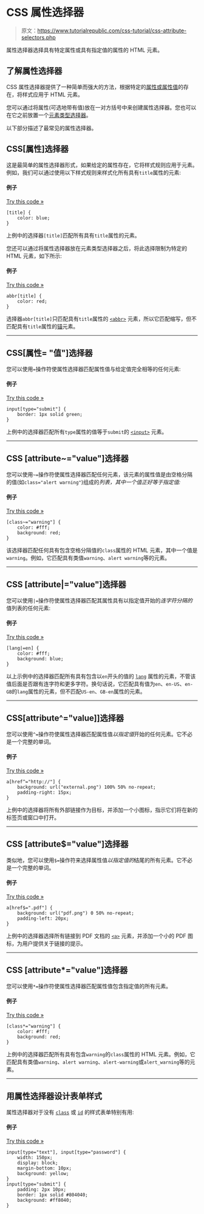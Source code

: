 # CSS 属性选择器

> 原文：<https://www.tutorialrepublic.com/css-tutorial/css-attribute-selectors.php>

属性选择器选择具有特定属性或具有指定值的属性的 HTML 元素。

## 了解属性选择器

CSS 属性选择器提供了一种简单而强大的方法，根据特定的[属性或属性值](../html-tutorial/html-attributes.php)的存在，将样式应用于 HTML 元素。

您可以通过将属性(可选地带有值)放在一对方括号中来创建属性选择器。您也可以在它之前放置一个[元素类型选择器](css-selectors.php)。

以下部分描述了最常见的属性选择器。

## CSS[属性]选择器

这是最简单的属性选择器形式，如果给定的属性存在，它将样式规则应用于元素。例如，我们可以通过使用以下样式规则来样式化所有具有`title`属性的元素:

#### 例子

[Try this code »](../codelab.php?topic=css&file=attribute-selector "Try this code using online Editor")

```
[title] {
    color: blue;
}
```

上例中的选择器`[title]`匹配所有具有`title`属性的元素。

您还可以通过将属性选择器放在元素类型选择器之后，将此选择限制为特定的 HTML 元素，如下所示:

#### 例子

[Try this code »](../codelab.php?topic=css&file=attribute-selector-01 "Try this code using online Editor")

```
abbr[title] {
    color: red;
}
```

选择器`abbr[title]`只匹配具有`title`属性的 [`<abbr>`](../html-reference/html-abbr-tag.php) 元素，所以它匹配缩写，但不匹配具有`title`属性的[锚](../html-reference/html-a-tag.php)元素。

* * *

## CSS[属性= "值"]选择器

您可以使用`=`操作符使属性选择器匹配属性值与给定值完全相等的任何元素:

#### 例子

[Try this code »](../codelab.php?topic=css&file=attribute-selector-02 "Try this code using online Editor")

```
input[type="submit"] {
    border: 1px solid green;
}
```

上例中的选择器匹配所有`type`属性的值等于`submit`的 [`<input>`](../html-reference/html-input-tag.php) 元素。

* * *

## CSS [attribute~="value"]选择器

您可以使用`~=`操作符使属性选择器匹配任何元素，该元素的属性值是由空格分隔的值(如`class="alert warning"`)组成的*列表，其中一个值正好等于指定值:*

#### 例子

[Try this code »](../codelab.php?topic=css&file=attribute-selector-03 "Try this code using online Editor")

```
[class~="warning"] {
    color: #fff;
    background: red;
}
```

该选择器匹配任何具有包含空格分隔值的`class`属性的 HTML 元素，其中一个值是`warning`。例如，它匹配具有类值`warning`、`alert warning`等的元素。

* * *

## CSS [attribute|="value"]选择器

您可以使用`|=`操作符使属性选择器匹配其属性具有以指定值开始的*连字符分隔的*值列表的任何元素:

#### 例子

[Try this code »](../codelab.php?topic=css&file=attribute-selector-04 "Try this code using online Editor")

```
[lang|=en] {
    color: #fff;
    background: blue;
}
```

以上示例中的选择器匹配所有具有包含以`en`开头的值的 [`lang`](../html-reference/html-common-attributes.php) 属性的元素，不管该值后面是否跟有连字符和更多字符。换句话说，它匹配具有值为`en`、`en-US`、`en-GB`的`lang`属性的元素，但不匹配`US-en`、`GB-en`属性的元素。

* * *

## CSS[attribute^="value]]选择器

您可以使用`^=`操作符使属性选择器匹配属性值*以指定值*开始的任何元素。它不必是一个完整的单词。

#### 例子

[Try this code »](../codelab.php?topic=css&file=attribute-selector-05 "Try this code using online Editor")

```
a[href^="http://"] {
    background: url("external.png") 100% 50% no-repeat;
    padding-right: 15px;
}
```

上例中的选择器将所有外部链接作为目标，并添加一个小图标，指示它们将在新的标签页或窗口中打开。

* * *

## CSS [attribute$="value"]选择器

类似地，您可以使用`$=`操作符来选择属性值*以指定值的*结尾的所有元素。它不必是一个完整的单词。

#### 例子

[Try this code »](../codelab.php?topic=css&file=attribute-selector-06 "Try this code using online Editor")

```
a[href$=".pdf"] {
    background: url("pdf.png") 0 50% no-repeat;
    padding-left: 20px;
}
```

上例中的选择器选择所有链接到 PDF 文档的 [`<a>`](../html-reference/html-a-tag.php) 元素，并添加一个小的 PDF 图标，为用户提供关于链接的提示。

* * *

## CSS [attribute*="value"]选择器

您可以使用`*=`操作符使属性选择器匹配属性值包含指定值的所有元素。

#### 例子

[Try this code »](../codelab.php?topic=css&file=attribute-selector-07 "Try this code using online Editor")

```
[class*="warning"] {
    color: #fff;
    background: red;
}
```

上例中的选择器匹配所有具有包含`warning`的`class`属性的 HTML 元素。例如，它匹配具有类值`warning`、`alert warning`、`alert-warning`或`alert_warning`等的元素。

* * *

## 用属性选择器设计表单样式

属性选择器对于没有 [`class`](../html-reference/html-common-attributes.php) 或 [`id`](../html-reference/html-common-attributes.php) 的样式表单特别有用:

#### 例子

[Try this code »](../codelab.php?topic=css&file=attribute-selector-08 "Try this code using online Editor")

```
input[type="text"], input[type="password"] {
    width: 150px;
    display: block;
    margin-bottom: 10px;
    background: yellow;
}
input[type="submit"] {
    padding: 2px 10px;
    border: 1px solid #804040;
    background: #ff8040;
}
```